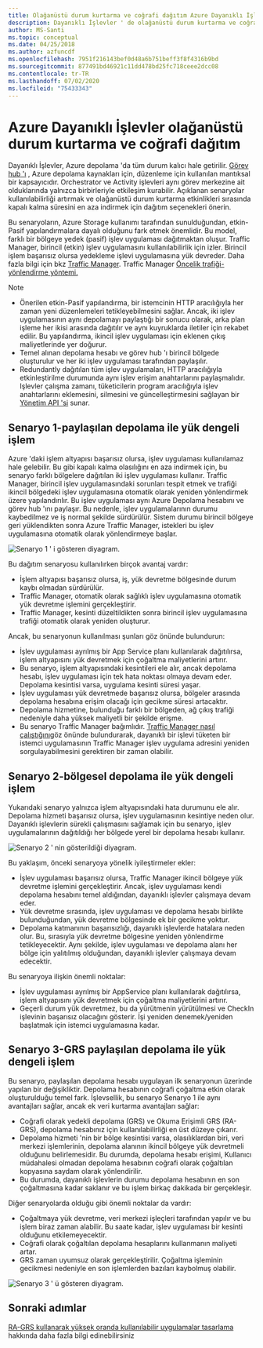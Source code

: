 ```yaml
---
title: Olağanüstü durum kurtarma ve coğrafi dağıtım Azure Dayanıklı İşlevler
description: Dayanıklı İşlevler ' de olağanüstü durum kurtarma ve coğrafi dağıtım hakkında bilgi edinin.
author: MS-Santi
ms.topic: conceptual
ms.date: 04/25/2018
ms.author: azfuncdf
ms.openlocfilehash: 7951f216143bef0d48a6b751beff3f8f4316b9bd
ms.sourcegitcommit: 877491bd46921c11dd478bd25fc718ceee2dcc08
ms.contentlocale: tr-TR
ms.lasthandoff: 07/02/2020
ms.locfileid: "75433343"
---
```

# <a name="disaster-recovery-and-geo-distribution-in-azure-durable-functions"></a>Azure Dayanıklı İşlevler olağanüstü durum kurtarma ve coğrafi dağıtım

Dayanıklı İşlevler, Azure depolama 'da tüm durum kalıcı hale getirilir. [Görev hub 'ı](durable-functions-task-hubs.md) , Azure depolama kaynakları için, düzenleme için kullanılan mantıksal bir kapsayıcıdır. Orchestrator ve Activity işlevleri aynı görev merkezine ait olduklarında yalnızca birbirleriyle etkileşim kurabilir.
Açıklanan senaryolar kullanılabilirliği artırmak ve olağanüstü durum kurtarma etkinlikleri sırasında kapalı kalma süresini en aza indirmek için dağıtım seçenekleri önerin.

Bu senaryoların, Azure Storage kullanımı tarafından sunulduğundan, etkin-Pasif yapılandırmalara dayalı olduğunu fark etmek önemlidir. Bu model, farklı bir bölgeye yedek (pasif) işlev uygulaması dağıtmaktan oluşur. Traffic Manager, birincil (etkin) işlev uygulamasını kullanılabilirlik için izler. Birincil işlem başarısız olursa yedekleme işlevi uygulamasına yük devreder. Daha fazla bilgi için bkz [Traffic Manager](https://azure.microsoft.com/services/traffic-manager/). Traffic Manager [Öncelik trafiği-yönlendirme yöntemi.](../../traffic-manager/traffic-manager-routing-methods.md#priority-traffic-routing-method)

>[!NOTE]
>
> - Önerilen etkin-Pasif yapılandırma, bir istemcinin HTTP aracılığıyla her zaman yeni düzenlemeleri tetikleyebilmesini sağlar. Ancak, iki işlev uygulamasının aynı depolamayı paylaştığı bir sonucu olarak, arka plan işleme her ikisi arasında dağıtılır ve aynı kuyruklarda iletiler için rekabet edilir. Bu yapılandırma, ikincil işlev uygulaması için eklenen çıkış maliyetlerinde yer doğurur.
> - Temel alınan depolama hesabı ve görev hub 'ı birincil bölgede oluşturulur ve her iki işlev uygulaması tarafından paylaşılır.
> - Redundantly dağıtılan tüm işlev uygulamaları, HTTP aracılığıyla etkinleştirilme durumunda aynı işlev erişim anahtarlarını paylaşmalıdır. Işlevler çalışma zamanı, tüketicilerin program aracılığıyla işlev anahtarlarını eklemesini, silmesini ve güncelleştirmesini sağlayan bir [Yönetim API 'si](https://github.com/Azure/azure-functions-host/wiki/Key-management-API) sunar.

## <a name="scenario-1---load-balanced-compute-with-shared-storage"></a>Senaryo 1-paylaşılan depolama ile yük dengeli işlem

Azure 'daki işlem altyapısı başarısız olursa, işlev uygulaması kullanılamaz hale gelebilir. Bu gibi kapalı kalma olasılığını en aza indirmek için, bu senaryo farklı bölgelere dağıtılan iki işlev uygulaması kullanır.
Traffic Manager, birincil işlev uygulamasındaki sorunları tespit etmek ve trafiği ikincil bölgedeki işlev uygulamasına otomatik olarak yeniden yönlendirmek üzere yapılandırılır. Bu işlev uygulaması aynı Azure Depolama hesabını ve görev hub 'ını paylaşır. Bu nedenle, işlev uygulamalarının durumu kaybedilmez ve iş normal şekilde sürdürülür. Sistem durumu birincil bölgeye geri yüklendikten sonra Azure Traffic Manager, istekleri bu işlev uygulamasına otomatik olarak yönlendirmeye başlar.

![Senaryo 1 ' i gösteren diyagram.](./media/durable-functions-disaster-recovery-geo-distribution/durable-functions-geo-scenario01.png)

Bu dağıtım senaryosu kullanılırken birçok avantaj vardır:

- İşlem altyapısı başarısız olursa, iş, yük devretme bölgesinde durum kaybı olmadan sürdürülür.
- Traffic Manager, otomatik olarak sağlıklı işlev uygulamasına otomatik yük devretme işlemini gerçekleştirir.
- Traffic Manager, kesinti düzeltildikten sonra birincil işlev uygulamasına trafiği otomatik olarak yeniden oluşturur.

Ancak, bu senaryonun kullanılması şunları göz önünde bulundurun:

- İşlev uygulaması ayrılmış bir App Service planı kullanılarak dağıtılırsa, işlem altyapısını yük devretmek için çoğaltma maliyetlerini artırır.
- Bu senaryo, işlem altyapısındaki kesintileri ele alır, ancak depolama hesabı, işlev uygulaması için tek hata noktası olmaya devam eder. Depolama kesintisi varsa, uygulama kesinti süresi yaşar.
- İşlev uygulaması yük devretmede başarısız olursa, bölgeler arasında depolama hesabına erişim olacağı için gecikme süresi artacaktır.
- Depolama hizmetine, bulunduğu farklı bir bölgeden, ağ çıkış trafiği nedeniyle daha yüksek maliyetli bir şekilde erişme.
- Bu senaryo Traffic Manager bağımlıdır. [Traffic Manager nasıl çalıştığını](../../traffic-manager/traffic-manager-how-it-works.md)göz önünde bulundurarak, dayanıklı bir işlevi tüketen bir istemci uygulamasının Traffic Manager işlev uygulama adresini yeniden sorgulayabilmesini gerektiren bir zaman olabilir.

## <a name="scenario-2---load-balanced-compute-with-regional-storage"></a>Senaryo 2-bölgesel depolama ile yük dengeli işlem

Yukarıdaki senaryo yalnızca işlem altyapısındaki hata durumunu ele alır. Depolama hizmeti başarısız olursa, işlev uygulamasının kesintiye neden olur.
Dayanıklı işlevlerin sürekli çalışmasını sağlamak için bu senaryo, işlev uygulamalarının dağıtıldığı her bölgede yerel bir depolama hesabı kullanır.

![Senaryo 2 ' nin gösterildiği diyagram.](./media/durable-functions-disaster-recovery-geo-distribution/durable-functions-geo-scenario02.png)

Bu yaklaşım, önceki senaryoya yönelik iyileştirmeler ekler:

- İşlev uygulaması başarısız olursa, Traffic Manager ikincil bölgeye yük devretme işlemini gerçekleştirir. Ancak, işlev uygulaması kendi depolama hesabını temel aldığından, dayanıklı işlevler çalışmaya devam eder.
- Yük devretme sırasında, işlev uygulaması ve depolama hesabı birlikte bulunduğundan, yük devretme bölgesinde ek bir gecikme yoktur.
- Depolama katmanının başarısızlığı, dayanıklı işlevlerde hatalara neden olur. Bu, sırasıyla yük devretme bölgesine yeniden yönlendirme tetikleyecektir. Aynı şekilde, işlev uygulaması ve depolama alanı her bölge için yalıtılmış olduğundan, dayanıklı işlevler çalışmaya devam edecektir.

Bu senaryoya ilişkin önemli noktalar:

- İşlev uygulaması ayrılmış bir AppService planı kullanılarak dağıtılırsa, işlem altyapısını yük devretmek için çoğaltma maliyetlerini artırır.
- Geçerli durum yük devretmez, bu da yürütmenin yürütülmesi ve CheckIn işlevinin başarısız olacağını gösterir. İşi yeniden denemek/yeniden başlatmak için istemci uygulamasına kadar.

## <a name="scenario-3---load-balanced-compute-with-grs-shared-storage"></a>Senaryo 3-GRS paylaşılan depolama ile yük dengeli işlem

Bu senaryo, paylaşılan depolama hesabı uygulayan ilk senaryonun üzerinde yapılan bir değişikliktir. Depolama hesabının coğrafi çoğaltma etkin olarak oluşturulduğu temel fark.
İşlevsellik, bu senaryo Senaryo 1 ile aynı avantajları sağlar, ancak ek veri kurtarma avantajları sağlar:

- Coğrafi olarak yedekli depolama (GRS) ve Okuma Erişimli GRS (RA-GRS), depolama hesabınız için kullanılabilirliği en üst düzeye çıkarır.
- Depolama hizmeti 'nin bir bölge kesintisi varsa, olasılıklardan biri, veri merkezi işlemlerinin, depolama alanının ikincil bölgeye yük devretmeli olduğunu belirlemesidir. Bu durumda, depolama hesabı erişimi, Kullanıcı müdahalesi olmadan depolama hesabının coğrafi olarak çoğaltılan kopyasına saydam olarak yönlendirilir.
- Bu durumda, dayanıklı işlevlerin durumu depolama hesabının en son çoğaltmasına kadar saklanır ve bu işlem birkaç dakikada bir gerçekleşir.

Diğer senaryolarda olduğu gibi önemli noktalar da vardır:

- Çoğaltmaya yük devretme, veri merkezi işleçleri tarafından yapılır ve bu işlem biraz zaman alabilir. Bu saate kadar, işlev uygulaması bir kesinti olduğunu etkilemeyecektir.
- Coğrafi olarak çoğaltılan depolama hesaplarını kullanmanın maliyeti artar.
- GRS zaman uyumsuz olarak gerçekleştirilir. Çoğaltma işleminin gecikmesi nedeniyle en son işlemlerden bazıları kaybolmuş olabilir.

![Senaryo 3 ' ü gösteren diyagram.](./media/durable-functions-disaster-recovery-geo-distribution/durable-functions-geo-scenario03.png)

## <a name="next-steps"></a>Sonraki adımlar

[RA-GRS kullanarak yüksek oranda kullanılabilir uygulamalar tasarlama](../../storage/common/storage-designing-ha-apps-with-ragrs.md) hakkında daha fazla bilgi edinebilirsiniz
